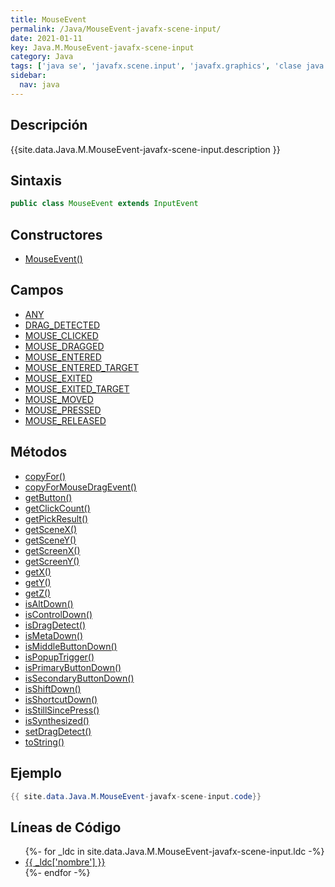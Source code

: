 ```yaml
---
title: MouseEvent
permalink: /Java/MouseEvent-javafx-scene-input/
date: 2021-01-11
key: Java.M.MouseEvent-javafx-scene-input
category: Java
tags: ['java se', 'javafx.scene.input', 'javafx.graphics', 'clase java', 'JavaFX 2.0']
sidebar: 
  nav: java
---
```


## Descripción
{{site.data.Java.M.MouseEvent-javafx-scene-input.description }}

## Sintaxis
~~~java
public class MouseEvent extends InputEvent
~~~

## Constructores
* [MouseEvent()](/Java/MouseEvent-javafx-scene-input/MouseEvent/)

## Campos
* [ANY](/Java/MouseEvent-javafx-scene-input/ANY)
* [DRAG_DETECTED](/Java/MouseEvent-javafx-scene-input/DRAG_DETECTED)
* [MOUSE_CLICKED](/Java/MouseEvent-javafx-scene-input/MOUSE_CLICKED)
* [MOUSE_DRAGGED](/Java/MouseEvent-javafx-scene-input/MOUSE_DRAGGED)
* [MOUSE_ENTERED](/Java/MouseEvent-javafx-scene-input/MOUSE_ENTERED)
* [MOUSE_ENTERED_TARGET](/Java/MouseEvent-javafx-scene-input/MOUSE_ENTERED_TARGET)
* [MOUSE_EXITED](/Java/MouseEvent-javafx-scene-input/MOUSE_EXITED)
* [MOUSE_EXITED_TARGET](/Java/MouseEvent-javafx-scene-input/MOUSE_EXITED_TARGET)
* [MOUSE_MOVED](/Java/MouseEvent-javafx-scene-input/MOUSE_MOVED)
* [MOUSE_PRESSED](/Java/MouseEvent-javafx-scene-input/MOUSE_PRESSED)
* [MOUSE_RELEASED](/Java/MouseEvent-javafx-scene-input/MOUSE_RELEASED)

## Métodos
* [copyFor()](/Java/MouseEvent-javafx-scene-input/copyFor)
* [copyForMouseDragEvent()](/Java/MouseEvent-javafx-scene-input/copyForMouseDragEvent)
* [getButton()](/Java/MouseEvent-javafx-scene-input/getButton)
* [getClickCount()](/Java/MouseEvent-javafx-scene-input/getClickCount)
* [getPickResult()](/Java/MouseEvent-javafx-scene-input/getPickResult)
* [getSceneX()](/Java/MouseEvent-javafx-scene-input/getSceneX)
* [getSceneY()](/Java/MouseEvent-javafx-scene-input/getSceneY)
* [getScreenX()](/Java/MouseEvent-javafx-scene-input/getScreenX)
* [getScreenY()](/Java/MouseEvent-javafx-scene-input/getScreenY)
* [getX()](/Java/MouseEvent-javafx-scene-input/getX)
* [getY()](/Java/MouseEvent-javafx-scene-input/getY)
* [getZ()](/Java/MouseEvent-javafx-scene-input/getZ)
* [isAltDown()](/Java/MouseEvent-javafx-scene-input/isAltDown)
* [isControlDown()](/Java/MouseEvent-javafx-scene-input/isControlDown)
* [isDragDetect()](/Java/MouseEvent-javafx-scene-input/isDragDetect)
* [isMetaDown()](/Java/MouseEvent-javafx-scene-input/isMetaDown)
* [isMiddleButtonDown()](/Java/MouseEvent-javafx-scene-input/isMiddleButtonDown)
* [isPopupTrigger()](/Java/MouseEvent-javafx-scene-input/isPopupTrigger)
* [isPrimaryButtonDown()](/Java/MouseEvent-javafx-scene-input/isPrimaryButtonDown)
* [isSecondaryButtonDown()](/Java/MouseEvent-javafx-scene-input/isSecondaryButtonDown)
* [isShiftDown()](/Java/MouseEvent-javafx-scene-input/isShiftDown)
* [isShortcutDown()](/Java/MouseEvent-javafx-scene-input/isShortcutDown)
* [isStillSincePress()](/Java/MouseEvent-javafx-scene-input/isStillSincePress)
* [isSynthesized()](/Java/MouseEvent-javafx-scene-input/isSynthesized)
* [setDragDetect()](/Java/MouseEvent-javafx-scene-input/setDragDetect)
* [toString()](/Java/MouseEvent-javafx-scene-input/toString)

## Ejemplo
~~~java
{{ site.data.Java.M.MouseEvent-javafx-scene-input.code}}
~~~

## Líneas de Código
<ul>
{%- for _ldc in site.data.Java.M.MouseEvent-javafx-scene-input.ldc -%}
   <li>
       <a href="{{_ldc['url'] }}">{{ _ldc['nombre'] }}</a>
   </li>
{%- endfor -%}
</ul>
